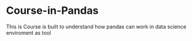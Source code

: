 # Course-in-Pandas
This is Course is built to understand how pandas can work in data science enviroment as tool
